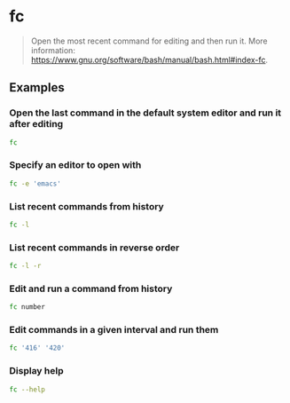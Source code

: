 # fc

> Open the most recent command for editing and then run it. More information: <https://www.gnu.org/software/bash/manual/bash.html#index-fc>.

## Examples

### Open the last command in the default system editor and run it after editing

```bash
fc
```

### Specify an editor to open with

```bash
fc -e 'emacs'
```

### List recent commands from history

```bash
fc -l
```

### List recent commands in reverse order

```bash
fc -l -r
```

### Edit and run a command from history

```bash
fc number
```

### Edit commands in a given interval and run them

```bash
fc '416' '420'
```

### Display help

```bash
fc --help
```
